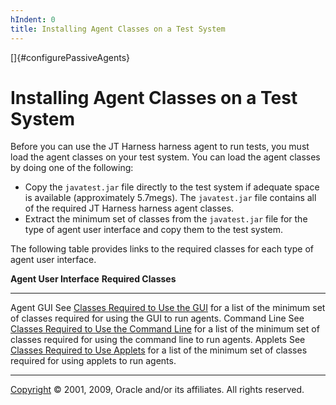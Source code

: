 ```yaml
---
hIndent: 0
title: Installing Agent Classes on a Test System
---
```


[]{#configurePassiveAgents}

# Installing Agent Classes on a Test System

Before you can use the JT Harness harness agent to run tests, you must load the agent classes on
your test system. You can load the agent classes by doing one of the following:

-   Copy the `javatest.jar` file directly to the test system if adequate space is available
    (approximately 5.7megs). The `javatest.jar` file contains all of the required JT Harness harness
    agent classes.
-   Extract the minimum set of classes from the `javatest.jar` file for the type of agent user
    interface and copy them to the test system.

The following table provides links to the required classes for each type of agent user interface.

  **Agent User Interface**   **Required Classes**
  -------------------------- --------------------------------------------------------------------------------------------------------------------------------------------------------------------------
  Agent GUI                  See [Classes Required to Use the GUI](classDepLists/AgentFrame.html) for a list of the minimum set of classes required for using the GUI to run agents.
  Command Line               See [Classes Required to Use the Command Line](classDepLists/AgentMain.html) for a list of the minimum set of classes required for using the command line to run agents.
  Applets                    See [Classes Required to Use Applets](classDepLists/AgentApplet.html) for a list of the minimum set of classes required for using applets to run agents.

----------------------------------------------------------------------------------------------------

[Copyright](../copyright.html) © 2001, 2009, Oracle and/or its affiliates. All rights reserved.
